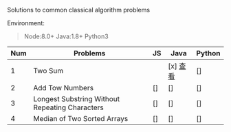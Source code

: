 Solutions to common classical algorithm problems

Environment:
> Node:8.0+
> Java:1.8+
> Python3

Num | Problems | JS | Java | Python
:-- | -------- | -- | ---- | -----
1 | Two Sum  | [](/js/src/TwoSum.js) | [x] [查看](/java/src/TwoSum.java) | []
2 | Add Tow Numbers | [] | [] | [] |
3 | Longest Substring Without Repeating Characters | [] | [] | [] |
4 | Median of Two Sorted Arrays | [] | [] | [] |